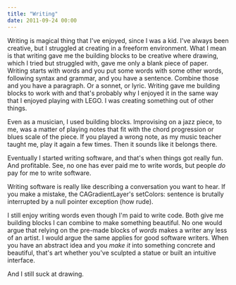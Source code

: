 ```yaml
---
title: "Writing"
date: 2011-09-24 00:00
---
```


<p>Writing is magical thing that I've enjoyed, since I was a kid. I've always been creative, but I struggled at creating in a freeform environment. What I mean is that writing gave me the building blocks to be creative where drawing, which I tried but struggled with, gave me only a blank piece of paper.
Writing starts with words and you put some words with some other words, following syntax and grammar, and you have a sentence. Combine those and you have a paragraph. Or a sonnet, or lyric. Writing gave me building blocks to work with and that's probably why I enjoyed it in the same way that I enjoyed playing with LEGO. I was creating something out of other things.</p>

<p>Even as a musician, I used building blocks. Improvising on a jazz piece, to me, was a matter of playing notes that fit with the chord progression or blues scale of the piece. If you played a wrong note, as my music teacher taught me, play it again a few times. Then it sounds like it belongs there.</p>

<p>Eventually I started writing software, and that's when things got really fun. And profitable. See, no one has ever paid me to write words, but people <em>do</em> pay for me to write software.</p>

<p>Writing software is really like describing a conversation you want to hear. If you make a mistake, the CAGradientLayer's setColors: sentence is brutally interrupted by a null pointer exception (how rude).</p>

<p>I still enjoy writing words even though I'm paid to write code. Both give me building blocks I can combine to make something beautiful. No one would argue that relying on the pre-made blocks of <em>words</em> makes a writer any less of an artist. I would argue the same applies for good software writers. When you have an abstract idea and you <em>make it</em> into something concrete and beautiful, that's art whether you've sculpted a statue or built an intuitive interface.</p>

<p>And I still suck at drawing.</p>

<!-- more -->

